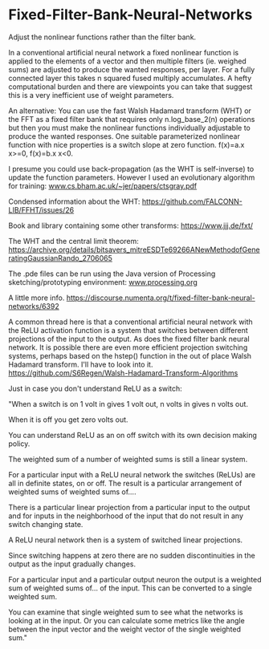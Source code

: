 # Fixed-Filter-Bank-Neural-Networks
Adjust the nonlinear functions rather than the filter bank.

In a conventional artificial neural network a fixed nonlinear function is applied to the elements of a vector and then multiple filters (ie. weighed sums) are adjusted to produce the wanted responses, per layer. For a fully connected layer this takes n squared fused multiply accumulates.  A hefty computational burden and there are viewpoints you can take that suggest this is a very inefficient use of weight parameters.

An alternative:
You can use the fast Walsh Hadamard transform (WHT) or the FFT as a fixed filter bank that requires only n.log_base_2(n) operations but then you must make the nonlinear functions individually adjustable to produce the wanted responses.  One suitable parameterized nonlinear function with nice properties is a switch slope at zero function.  f(x)=a.x x>=0, f(x)=b.x x<0.

I presume you could use back-propagation (as the WHT is self-inverse) to update the function parameters.
However I used an evolutionary algorithm for training: www.cs.bham.ac.uk/~jer/papers/ctsgray.pdf

Condensed information about the WHT: https://github.com/FALCONN-LIB/FFHT/issues/26

Book and library containing some other transforms: https://www.jjj.de/fxt/

The WHT and the central limit theorem: https://archive.org/details/bitsavers_mitreESDTe69266ANewMethodofGeneratingGaussianRando_2706065


The .pde files can be run using the Java version of Processing sketching/prototyping environment:  www.processing.org 

A little more info.  https://discourse.numenta.org/t/fixed-filter-bank-neural-networks/6392

A common thread here is that a conventional artificial neural network with the ReLU activation function is a system that switches between different projections of the input to the output.  As does the fixed filter bank neural network.
It is possible there are even more efficient projection switching systems, perhaps based on the hstep() function in the out of place Walsh Hadamard transform. I'll have to look into it.
https://github.com/S6Regen/Walsh-Hadamard-Transform-Algorithms

Just in case you don't understand ReLU as a switch:

"When a switch is on 1 volt in gives 1 volt out, n volts in gives n volts out. 

When it is off you get zero volts out.

You can understand ReLU as an on off switch with its own decision making policy.

The weighted sum of a number of weighted sums is still a linear system.

For a particular input with a ReLU neural network the switches (ReLUs) are all in definite states, on or off.  The result is a particular arrangement of weighted sums of weighted sums of....

There is a particular linear projection from a particular input to the output and for inputs in the neighborhood of the input that do not result in any switch changing state.

A ReLU neural network then is a system of switched linear projections.

Since switching happens at zero there are no sudden discontinuities in the output as the input gradually changes.  

For a particular input and a particular output neuron the output is a weighted sum of weighted sums of...  of the input.  This can be converted to a single weighted sum.

You can examine that single weighted sum to see what the networks is looking at in the input.  Or you can calculate some metrics like the angle between the input vector and the weight vector of the single weighted sum."

